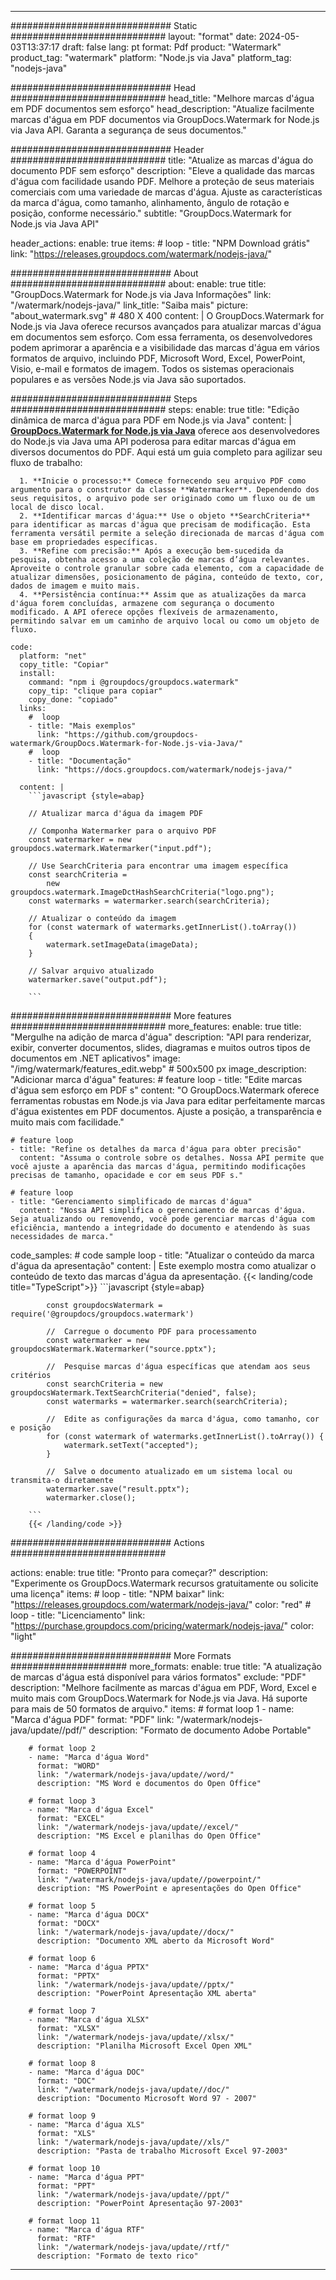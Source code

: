 
---
############################# Static ############################
layout: "format"
date:  2024-05-03T13:37:17
draft: false
lang: pt
format: Pdf
product: "Watermark"
product_tag: "watermark"
platform: "Node.js via Java"
platform_tag: "nodejs-java"

############################# Head ############################
head_title: "Melhore marcas d'água em PDF documentos sem esforço"
head_description: "Atualize facilmente marcas d'água em PDF documentos via GroupDocs.Watermark for Node.js via Java API. Garanta a segurança de seus documentos."

############################# Header ############################
title: "Atualize as marcas d'água do documento PDF sem esforço" 
description: "Eleve a qualidade das marcas d'água com facilidade usando PDF. Melhore a proteção de seus materiais comerciais com uma variedade de marcas d'água. Ajuste as características da marca d'água, como tamanho, alinhamento, ângulo de rotação e posição, conforme necessário."
subtitle: "GroupDocs.Watermark for Node.js via Java API" 

header_actions:
  enable: true
  items:
    #  loop
    - title: "NPM Download grátis"
      link: "https://releases.groupdocs.com/watermark/nodejs-java/"
      
############################# About ############################
about:
    enable: true
    title: "GroupDocs.Watermark for Node.js via Java Informações"
    link: "/watermark/nodejs-java/"
    link_title: "Saiba mais"
    picture: "about_watermark.svg" # 480 X 400
    content: |
       O GroupDocs.Watermark for Node.js via Java oferece recursos avançados para atualizar marcas d'água em documentos sem esforço. Com essa ferramenta, os desenvolvedores podem aprimorar a aparência e a visibilidade das marcas d'água em vários formatos de arquivo, incluindo PDF, Microsoft Word, Excel, PowerPoint, Visio, e-mail e formatos de imagem. Todos os sistemas operacionais populares e as versões Node.js via Java são suportados.

############################# Steps ############################
steps:
    enable: true
    title: "Edição dinâmica de marca d'água para PDF em Node.js via Java"
    content: |
      **[GroupDocs.Watermark for Node.js via Java](https://products.groupdocs.com/watermark/nodejs-java/)** oferece aos desenvolvedores do Node.js via Java uma API poderosa para editar marcas d'água em diversos documentos do PDF. Aqui está um guia completo para agilizar seu fluxo de trabalho:
      
      1. **Inicie o processo:** Comece fornecendo seu arquivo PDF como argumento para o construtor da classe **Watermarker**. Dependendo dos seus requisitos, o arquivo pode ser originado como um fluxo ou de um local de disco local.
      2. **Identificar marcas d'água:** Use o objeto **SearchCriteria** para identificar as marcas d'água que precisam de modificação. Esta ferramenta versátil permite a seleção direcionada de marcas d'água com base em propriedades específicas.
      3. **Refine com precisão:** Após a execução bem-sucedida da pesquisa, obtenha acesso a uma coleção de marcas d’água relevantes. Aproveite o controle granular sobre cada elemento, com a capacidade de atualizar dimensões, posicionamento de página, conteúdo de texto, cor, dados de imagem e muito mais.
      4. **Persistência contínua:** Assim que as atualizações da marca d'água forem concluídas, armazene com segurança o documento modificado. A API oferece opções flexíveis de armazenamento, permitindo salvar em um caminho de arquivo local ou como um objeto de fluxo.
   
    code:
      platform: "net"
      copy_title: "Copiar"
      install:
        command: "npm i @groupdocs/groupdocs.watermark"
        copy_tip: "clique para copiar"
        copy_done: "copiado"
      links:
        #  loop
        - title: "Mais exemplos"
          link: "https://github.com/groupdocs-watermark/GroupDocs.Watermark-for-Node.js-via-Java/"
        #  loop
        - title: "Documentação"
          link: "https://docs.groupdocs.com/watermark/nodejs-java/"
          
      content: |
        ```javascript {style=abap}

        // Atualizar marca d'água da imagem PDF

        // Componha Watermarker para o arquivo PDF
        const watermarker = new groupdocs.watermark.Watermarker("input.pdf");

        // Use SearchCriteria para encontrar uma imagem específica
        const searchCriteria = 
            new groupdocs.watermark.ImageDctHashSearchCriteria("logo.png");
        const watermarks = watermarker.search(searchCriteria);
        
        // Atualizar o conteúdo da imagem
        for (const watermark of watermarks.getInnerList().toArray())
        {
            watermark.setImageData(imageData);
        }

        // Salvar arquivo atualizado
        watermarker.save("output.pdf");
        
        ```            

############################# More features ############################
more_features:
  enable: true
  title: "Mergulhe na adição de marca d'água"
  description: "API para renderizar, exibir, converter documentos, slides, diagramas e muitos outros tipos de documentos em .NET aplicativos"
  image: "/img/watermark/features_edit.webp" # 500x500 px
  image_description: "Adicionar marca d'água"
  features:
    # feature loop
    - title: "Edite marcas d'água sem esforço em PDF s"
      content: "O GroupDocs.Watermark oferece ferramentas robustas em Node.js via Java para editar perfeitamente marcas d'água existentes em PDF documentos. Ajuste a posição, a transparência e muito mais com facilidade."

    # feature loop
    - title: "Refine os detalhes da marca d'água para obter precisão"
      content: "Assuma o controle sobre os detalhes. Nossa API permite que você ajuste a aparência das marcas d'água, permitindo modificações precisas de tamanho, opacidade e cor em seus PDF s."

    # feature loop
    - title: "Gerenciamento simplificado de marcas d'água"
      content: "Nossa API simplifica o gerenciamento de marcas d'água. Seja atualizando ou removendo, você pode gerenciar marcas d'água com eficiência, mantendo a integridade do documento e atendendo às suas necessidades de marca."
      
  code_samples:
    # code sample loop
    - title: "Atualizar o conteúdo da marca d'água da apresentação"
      content: |
        Este exemplo mostra como atualizar o conteúdo de texto das marcas d'água da apresentação.
        {{< landing/code title="TypeScript">}}
        ```javascript {style=abap}
        
            const groupdocsWatermark = require('@groupdocs/groupdocs.watermark')

            //  Carregue o documento PDF para processamento
            const watermarker = new groupdocsWatermark.Watermarker("source.pptx");

            //  Pesquise marcas d'água específicas que atendam aos seus critérios
            const searchCriteria = new groupdocsWatermark.TextSearchCriteria("denied", false);
            const watermarks = watermarker.search(searchCriteria);
  
            //  Edite as configurações da marca d'água, como tamanho, cor e posição
            for (const watermark of watermarks.getInnerList().toArray()) {
                watermark.setText("accepted");
            }

            //  Salve o documento atualizado em um sistema local ou transmita-o diretamente
            watermarker.save("result.pptx");
            watermarker.close();

        ```
        {{< /landing/code >}}


############################# Actions ############################

actions:
  enable: true
  title: "Pronto para começar?"
  description: "Experimente os GroupDocs.Watermark recursos gratuitamente ou solicite uma licença"
  items:
    #  loop
    - title: "NPM baixar"
      link: "https://releases.groupdocs.com/watermark/nodejs-java/"
      color: "red"
        #  loop
    - title: "Licenciamento"
      link: "https://purchase.groupdocs.com/pricing/watermark/nodejs-java/"
      color: "light"


############################# More Formats #####################
more_formats:
    enable: true
    title: "A atualização de marcas d'água está disponível para vários formatos"
    exclude: "PDF"
    description: "Melhore facilmente as marcas d'água em PDF, Word, Excel e muito mais com GroupDocs.Watermark for Node.js via Java. Há suporte para mais de 50 formatos de arquivo."
    items: 
        # format loop 1
        - name: "Marca d'água PDF"
          format: "PDF"
          link: "/watermark/nodejs-java/update//pdf/"
          description: "Formato de documento Adobe Portable"

        # format loop 2
        - name: "Marca d'água Word"
          format: "WORD"
          link: "/watermark/nodejs-java/update//word/"
          description: "MS Word e documentos do Open Office"
          
        # format loop 3
        - name: "Marca d'água Excel"
          format: "EXCEL"
          link: "/watermark/nodejs-java/update//excel/"
          description: "MS Excel e planilhas do Open Office"

        # format loop 4
        - name: "Marca d'água PowerPoint"
          format: "POWERPOINT"
          link: "/watermark/nodejs-java/update//powerpoint/"
          description: "MS PowerPoint e apresentações do Open Office"

        # format loop 5
        - name: "Marca d'água DOCX"
          format: "DOCX"
          link: "/watermark/nodejs-java/update//docx/"
          description: "Documento XML aberto da Microsoft Word"
          
        # format loop 6
        - name: "Marca d'água PPTX"
          format: "PPTX"
          link: "/watermark/nodejs-java/update//pptx/"
          description: "PowerPoint Apresentação XML aberta"
          
        # format loop 7
        - name: "Marca d'água XLSX"
          format: "XLSX"
          link: "/watermark/nodejs-java/update//xlsx/"
          description: "Planilha Microsoft Excel Open XML"

        # format loop 8
        - name: "Marca d'água DOC"
          format: "DOC"
          link: "/watermark/nodejs-java/update//doc/"
          description: "Documento Microsoft Word 97 - 2007"

        # format loop 9
        - name: "Marca d'água XLS"
          format: "XLS"
          link: "/watermark/nodejs-java/update//xls/"
          description: "Pasta de trabalho Microsoft Excel 97-2003"

        # format loop 10
        - name: "Marca d'água PPT"
          format: "PPT"
          link: "/watermark/nodejs-java/update//ppt/"
          description: "PowerPoint Apresentação 97-2003"

        # format loop 11
        - name: "Marca d'água RTF"
          format: "RTF"
          link: "/watermark/nodejs-java/update//rtf/"
          description: "Formato de texto rico"

---